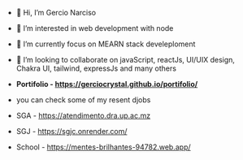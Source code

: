 - 👋 Hi, I’m Gercio Narciso
- 👀 I’m interested in web development with node
- 🌱 I’m currently focus on MEARN stack develeploment 
- 💞️ I’m looking to collaborate on javaScript, reactJs, UI/UIX design, Chakra UI, tailwind, expressJs and many others
- **Portifolio - https://gerciocrystal.github.io/portifolio/**



- you can check some of my resent djobs
- SGA - https://atendimento.dra.up.ac.mz
- SGJ - https://sgjc.onrender.com/
- School - https://mentes-brilhantes-94782.web.app/


